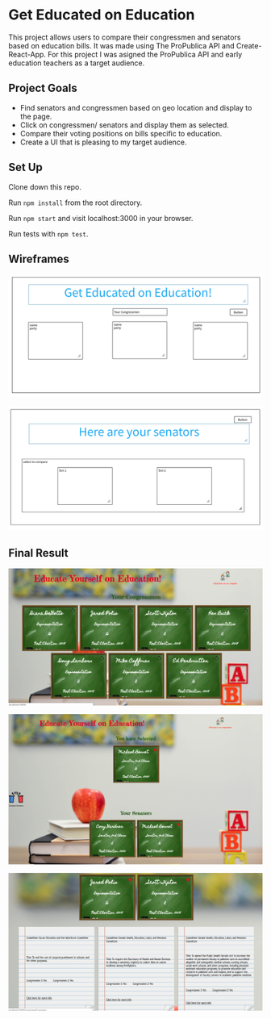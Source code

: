 # Get Educated on Education
This project allows users to compare their congressmen and senators based on education bills. It was made using The ProPublica API and Create-React-App. For this project I was asigned the ProPublica API and early education teachers as a target audience.

## Project Goals
* Find senators and congressmen based on geo location and display to the page.
* Click on congressmen/ senators and display them as selected.
* Compare their voting positions on bills specific to education.
* Create a UI that is pleasing to my target audience.

## Set Up
Clone down this repo.

Run `npm install` from the root directory.

Run `npm start` and visit localhost:3000 in your browser.

Run tests with `npm test`.

## Wireframes

![alt tag](https://github.com/benjaminhayek/learn-to-vote/blob/master/public/images/home.png "Wire-Frame")

![alt tag](https://github.com/benjaminhayek/learn-to-vote/blob/master/public/images/senator-page.png "Wire-Frame")


## Final Result

![alt tag](https://github.com/benjaminhayek/learn-to-vote/blob/master/public/images/homePage.png "Screen-shot of App")

![alt tag](https://github.com/benjaminhayek/learn-to-vote/blob/master/public/images/selected.png "Screen-shot of App")

![alt tag](https://github.com/benjaminhayek/learn-to-vote/blob/master/public/images/compared.png "Screen-shot of App")
